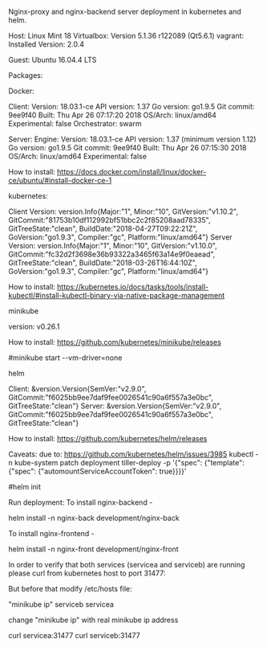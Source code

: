 Nginx-proxy and nginx-backend server deployment in kubernetes and helm.

Host: Linux Mint 18
Virtualbox: Version 5.1.36 r122089 (Qt5.6.1)
vagrant: Installed Version: 2.0.4

Guest: Ubuntu 16.04.4 LTS

Packages:

Docker:

Client:
 Version:      18.03.1-ce
 API version:  1.37
 Go version:   go1.9.5
 Git commit:   9ee9f40
 Built:        Thu Apr 26 07:17:20 2018
 OS/Arch:      linux/amd64
 Experimental: false
 Orchestrator: swarm

Server:
 Engine:
  Version:      18.03.1-ce
  API version:  1.37 (minimum version 1.12)
  Go version:   go1.9.5
  Git commit:   9ee9f40
  Built:        Thu Apr 26 07:15:30 2018
  OS/Arch:      linux/amd64
  Experimental: false

How to install: https://docs.docker.com/install/linux/docker-ce/ubuntu/#install-docker-ce-1

kubernetes: 

Client Version: version.Info{Major:"1", Minor:"10", GitVersion:"v1.10.2", GitCommit:"81753b10df112992bf51bbc2c2f85208aad78335", GitTreeState:"clean", BuildDate:"2018-04-27T09:22:21Z", GoVersion:"go1.9.3", Compiler:"gc", Platform:"linux/amd64"}
Server Version: version.Info{Major:"1", Minor:"10", GitVersion:"v1.10.0", GitCommit:"fc32d2f3698e36b93322a3465f63a14e9f0eaead", GitTreeState:"clean", BuildDate:"2018-03-26T16:44:10Z", GoVersion:"go1.9.3", Compiler:"gc", Platform:"linux/amd64"}

How to install: https://kubernetes.io/docs/tasks/tools/install-kubectl/#install-kubectl-binary-via-native-package-management

minikube

version: v0.26.1

How to install: https://github.com/kubernetes/minikube/releases

#minikube start --vm-driver=none

helm 

Client: &version.Version{SemVer:"v2.9.0", GitCommit:"f6025bb9ee7daf9fee0026541c90a6f557a3e0bc", GitTreeState:"clean"}
Server: &version.Version{SemVer:"v2.9.0", GitCommit:"f6025bb9ee7daf9fee0026541c90a6f557a3e0bc", GitTreeState:"clean"}

How to install: https://github.com/kubernetes/helm/releases

Caveats:
due to: https://github.com/kubernetes/helm/issues/3985
kubectl -n kube-system patch deployment tiller-deploy -p '{"spec": {"template": {"spec": {"automountServiceAccountToken": true}}}}'

#helm init

Run deployment:
To install nginx-backend - 

helm install -n nginx-back development/nginx-back

To install nginx-frontend - 

helm install -n nginx-front development/nginx-front

In order to verify that both services (servicea and serviceb) are running please curl from kubernetes host to port 31477:

But before that modify /etc/hosts file:

"minikube ip" serviceb	servicea

change "minikube ip" with real minikube ip address

curl servicea:31477
curl serviceb:31477
